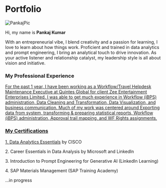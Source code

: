 

# Portfolio
<p align="center">

![PankajPic](https://github.com/pankajkumar001707/pankajkumar001707/assets/154322431/269948d3-0eef-4052-969a-b68be17e9338)


Hi, my name is **Pankaj Kumar**


<p>With an entrepreneurial vibe, I blend creativity and a passion for learning, I love to learn about how things work. Proficient and trained in data analytics and prompt engineering, I bring an analytical touch to drive innovation. As your active listener and relationship catalyst, my leadership style is all about vision and initiative.</p> 


### My Professional Experience
  <p align="center">
<a href="http://www.linkedin.com/in/pankajkumar001707">

<p>For the past 1 year, I have been working as a Workflow/Travel Helpdesk Maintenance Executive at Quintes Global for client Zee Entertainment Enterprises Limited. I was able to get much experience in Workflow (iBPS) administration, Data Cleaning and Transformation, Data Visualization, and business communication. Much of my work was centered around Exporting data from system, transforming & preparing statistical reports,	Workflow (iBPS) administration, Approval trail mapping, and WF Rights assignments.</p>




### My Certifications
  <p align="center">

<p>1. <a href="https://www.linkedin.com/learning/certificates/cf7bfaaab1b3876bb5097beab741a95326cebf67eaa9d2cffb5e01cfa603205e">Data Analytics Essentials</a> by CISCO</p> 
<p>2. Career Essentials in Data Analysis by Microsoft and LinkedIn</p>
<p>3. Introduction to Prompt Engineering for Generative AI (LinkedIn Learning)</p>
<p>4. SAP Materials Management (SAP Training Academy)</p>

...in progress
